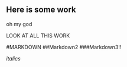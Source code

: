 ## Here is some work

oh my god


LOOK AT ALL THIS WORK

#MARKDOWN
##Markdown2
###Markdown3!!

_italics_
